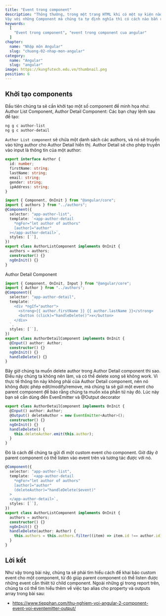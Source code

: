 ```yaml
---
title: "Event trong component"
description: "Thông thường, trong một trang HTML khi có một sự kiện nào đó phát sinh ở một thẻ HTML (ví dụ sự kiện click của thẻ button, submit của form, etc) thì chúng ta sẽ có thể listen ở đâu đó trong code JavaScript.
Vậy với những Component mà chúng ta tự định nghĩa thì có cách nào bắn ra các event mà chúng ta mong muốn hay không (component event). Câu trả lời cho vấn đề này chính là EventEmitter và @Output decorator."
keywords:
  [
    "Event trong component", "event trong component cua angular"
  ]
chapter:
  name: "Nhập môn Angular"
  slug: "chuong-02-nhap-mon-angular"
category:
  name: "Angular"
  slug: "angular"
image: https://kungfutech.edu.vn/thumbnail.png
position: 6
---
```


## Khởi tạo components

Đầu tiên chúng ta sẽ cần khởi tạo một số component để minh họa như: Author List Component, Author Detail Component:
Các bạn chạy lệnh sau để tạo:

```bash
ng g c author-list
ng g c author-detail
```

`Author List component` sẽ chứa một danh sách các authors, và nó sẽ truyền vào từng author cho Author Detail hiển thị. Author Detail sẽ cho phép truyền vào input là thông tin của một author:

```typescript
export interface Author {
  id: number;
  firstName: string;
  lastName: string;
  email: string;
  gender: string;
  ipAddress: string;
}
```

```typescript
import { Component, OnInit } from "@angular/core";
import { authors } from "../authors";
@Component({
  selector: "app-author-list",
  template: `<app-author-detail
    *ngFor="let author of authors"
    [author]="author"
  ></app-author-detail>`,
  styles: [``],
})
export class AuthorListComponent implements OnInit {
  authors = authors;
  constructor() {}
  ngOnInit() {}
}
```

Author Detail Component

```typescript
import { Component, OnInit, Input } from "@angular/core";
import { Author } from "../authors";
@Component({
  selector: "app-author-detail",
  template: `
    <div *ngIf="author">
      <strong>{{ author.firstName }} {{ author.lastName }}</strong>
      <button (click)="handleDelete()">x</button>
    </div>
  `,
  styles: [``],
})
export class AuthorDetailComponent implements OnInit {
  @Input() author: Author;
  constructor() {}
  ngOnInit() {}
  handleDelete() {}
}
```

Bây giờ chúng ta muốn delete author trong Author Detail component thì sao. Điều này chúng ta không nên làm, và có thể delete xong sẽ không work. Vì thực tế thông tin này không phải của Author Detail component, nên nó không được phép edit/modify/remove, mà chúng ta sẽ gửi một event cho parent component để báo rằng chúng ta muốn xóa phần tử này đó.
Lúc này bạn sẽ cần dùng đến EvenEmitter và @Output decorator

```typescript
export class AuthorDetailComponent implements OnInit {
  @Input() author: Author;
  @Output() deleteAuthor = new EventEmitter<Author>();
  constructor() {}
  ngOnInit() {}
  handleDelete() {
    this.deleteAuthor.emit(this.author);
  }
}
```

Đó là cách để chúng ta gửi đi một custom event cho component. Giờ đây ở parent component có thể listen vào event trên và tương tác được với nó.

```typescript
@Component({
  selector: "app-author-list",
  template: `<app-author-detail
    *ngFor="let author of authors"
    [author]="author"
    (deleteAuthor)="handleDelete($event)"
  >
  </app-author-detail>`,
  styles: [``],
})
export class AuthorListComponent implements OnInit {
  authors = authors;
  constructor() {}
  ngOnInit() {}
  handleDelete(author: Author) {
    this.authors = this.authors.filter((item) => item.id !== author.id);
  }
}
```

## Lời kết

Như vậy trong bài này, chúng ta sẽ phải tìm hiểu cách để khai báo custom event cho một component, từ đó giúp parent component có thể listen được những event cần thiêt từ child component.
Ngoài những gì trong report trên, chúng ta có thể tìm hiểu thêm về việc tạo alias cho property và outputs array trong bài sau:

- https://www.tiepphan.com/thu-nghiem-voi-angular-2-component-event-voi-eventemitter-output/
